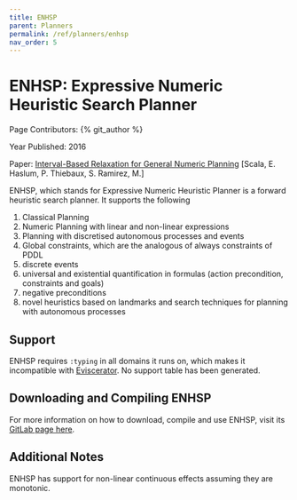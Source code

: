 ```yaml
---
title: ENHSP
parent: Planners
permalink: /ref/planners/enhsp
nav_order: 5
---
```

# ENHSP: Expressive Numeric Heuristic Search Planner

Page Contributors: {% git_author %}

Year Published: 2016

Paper: [Interval-Based Relaxation for General Numeric Planning](https://pdfs.semanticscholar.org/ba88/832bb0d1feddd7032282f3a2837f93a7117e.pdf) [Scala, E. Haslum, P. Thiebaux, S. Ramirez, M.]

ENHSP, which stands for Expressive Numeric Heuristic Planner is a forward heuristic search planner. It supports the following 

1. Classical Planning
2. Numeric Planning with linear and non-linear expressions
3. Planning with discretised autonomous processes and events
4. Global constraints, which are the analogous of always constraints of PDDL
5. discrete events
6. universal and existential quantification in formulas (action precondition, constraints and goals)
7. negative preconditions
8. novel heuristics based on landmarks and search techniques for planning with autonomous processes

## Support
ENHSP requires `:typing` in all domains it runs on, which makes it incompatible with [Eviscerator](https://www.github.com/nergmada/eviscerator). No support table has been generated. 

## Downloading and Compiling ENHSP
For more information on how to download, compile and use ENHSP, visit its [GitLab page here](https://gitlab.com/enricos83/ENHSP-Public). 

## Additional Notes
ENHSP has support for non-linear continuous effects assuming they are monotonic.